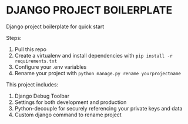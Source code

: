 # DJANGO PROJECT BOILERPLATE

Django project boilerplate for quick start


Steps:

1. Pull this repo
2. Create a virtualenv and install dependencies with `pip install -r requirements.txt`
3. Configure your .env variables
4. Rename your project with `python manage.py rename yourprojectname`

This project includes:

1. Django Debug Toolbar
2. Settings for both development and production
3. Python-decouple for securely referencing your private keys and data
4. Custom django command to rename project